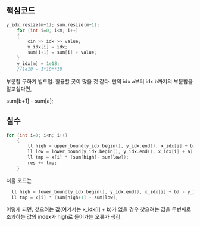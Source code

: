 ## 핵심코드

```c++
y_idx.resize(m+1); sum.resize(m+1);
    for (int i=0; i<m; i++)
    {
        cin >> idx >> value;
        y_idx[i] = idx;
        sum[i+1] = sum[i] + value;
    }
    y_idx[m] = 1e18;
    //1e18 = 1*10**18
```
부분합 구하기 빌드업. 활용할 곳이 많을 것 같다. 
만약 idx a부터 idx b까지의 부분합을 알고싶다면,

  sum[b+1] - sum[a];
  


## 실수

```c++
for (int i=0; i<n; i++)
    {
        ll high = upper_bound(y_idx.begin(), y_idx.end(), x_idx[i] + b) - y_idx.begin();
        ll low = lower_bound(y_idx.begin(), y_idx.end(), x_idx[i] + a) - y_idx.begin();
        ll tmp = x[i] * (sum[high]- sum[low]);
        res += tmp;
    }
```

처음 코드는
```c++
  ll high = lower_bound(y_idx.begin(), y_idx.end(), x_idx[i] + b) - y_idx.begin();
  ll tmp = x[i] * (sum[high+1] - sum[low];
```
이렇게 되면, 찾으려는 값(여기서는 x_idx[i] + b)가 없을 경우 찾으려는 값을 두번째로 초과하는 값의 index가 high로 들어가는 오류가 생김.
  
